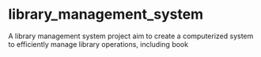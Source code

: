 # library_management_system
A library management system project aim to create a computerized system to efficiently manage library operations, including book
